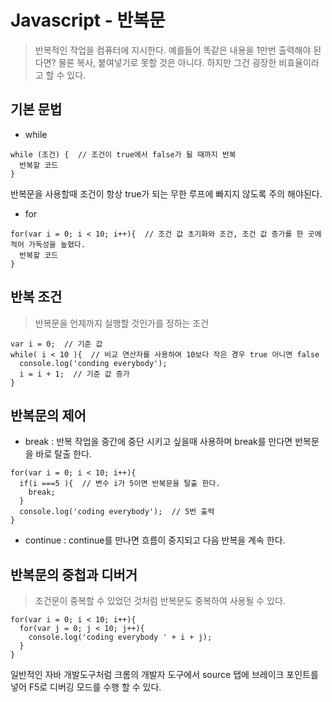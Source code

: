 # Javascript - 반복문
>반복적인 작업을 컴퓨터에 지시한다. 예를들어 똑같은 내용을 1만번 출력해야 된다면? 물론 복사, 붙여넣기로 못할 것은 아니다. 하지만 그건 굉장한 비효율이라고 할 수 있다.

## 기본 문법
- while
```
while (조건) {  // 조건이 true에서 false가 될 때까지 반복
  반복할 코드
}
```
반복문을 사용할때 조건이 항상 true가 되는 무한 루프에 빠지지 않도록 주의 해야된다.
- for
```
for(var i = 0; i < 10; i++){  // 조건 값 초기화와 조건, 조건 값 증가를 한 곳에 적어 가독성을 높혔다.
  반복할 코드
}
```

## 반복 조건
>반복문을 언제까지 실행할 것인가를 정하는 조건
```
var i = 0;  // 기준 값
while( i < 10 ){  // 비교 연산자를 사용하여 10보다 작은 경우 true 아니면 false
  console.log('conding everybody');
  i = i + 1;  // 기준 값 증가
}
```

## 반복문의 제어
- break : 반복 작업을 중간에 중단 시키고 싶을때 사용하며 break를 만다면 반복문을 바로 탈출 한다.
```
for(var i = 0; i < 10; i++){
  if(i ===5 ){  // 변수 i가 5이면 반복문을 탈출 한다.
    break;
  }
  console.log('coding everybody');  // 5번 출력
}
```
- continue : continue를 만나면 흐름이 중지되고 다음 반복을 계속 한다.

## 반복문의 중첩과 디버거
>조건문이 중복할 수 있었던 것처럼 반복문도 중복하여 사용될 수 있다.
```
for(var i = 0; i < 10; i++){
  for(var j = 0; j < 10; j++){
    console.log('coding everybody ' + i + j);
  }
}
```

일반적인 자바 개발도구처럼 크롬의 개발자 도구에서 source 탭에 브레이크 포인트를 넣어 F5로 디버깅 모드를 수행 할 수 있다.
